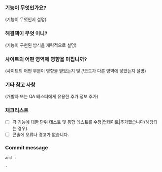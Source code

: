 ### 기능이 무엇인가요?

(기능이 무엇인지 설명)

### 해결책이 무엇 이니?

(기능이 구현된 방식을 개략적으로 설명)

### 사이트의 어떤 영역에 영향을 미칩니까?

(사이트의 어떤 부분이 영향을 받았는지 및 *if*코드가 다른 영역에 닿았는지 설명)

### 기타 참고 사항

(개발자 또는 QA 테스터에게 유용한 추가 정보 추가)

### 체크리스트

-   [ ] 각 기능에 대한 단위 테스트 및 통합 테스트를 수정|업데이트|추가했습니다(해당되는 경우).
-   [ ] 콘솔에 오류나 경고가 없습니다.

### Commit message

```
and :

-
```
